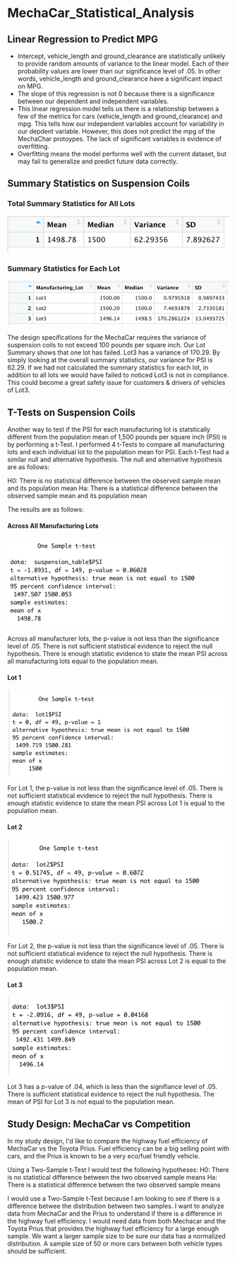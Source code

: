 # MechaCar_Statistical_Analysis

## Linear Regression to Predict MPG

* Intercept, vehicle_length and ground_clearance are statistically unlikely to provide random amounts of variance to the linear model. Each of their probability values are lower than our significance level of .05.  In other words, vehicle_length and ground_clearance have a significant impact on MPG. 
* The slope of this regression is not 0 because there is a significance between our dependent and independent variables. 
* This linear regression model tells us there is a relationship between a few of the metrics for cars (vehicle_length and ground_clearance) and mpg. This tells how our independent variables account for variability in our depdent variable. However, this does not predict the mpg of the MechaChar protoypes. The lack of significant variables is evidence of overfitting. 
* Overfitting means the model performs well with the current dataset, but may fail to generalize and predict future data correctly.

## Summary Statistics on Suspension Coils

### Total Summary Statistics for All Lots 
![total_summary](photos/total_summary.png)

### Summary Statistics for Each Lot 
![lot_summary](photos/lot_summary.png)

The design specifications for the MechaCar requires the variance of suspension coils to not exceed 100 pounds per square inch. Our Lot Summary shows that one lot has failed. Lot3 has a variance of 170.29. By simply looking at the overall summary statistics, our variance  for PSI is 62.29. If we had not calculated the summary statistics for each lot, in addition to all lots we would have failed to noticed Lot3 is not in compliance. This could become a great safety issue for customers & drivers of vehicles of Lot3. 

## T-Tests on Suspension Coils

Another way to test if the PSI for each manufacturing lot is statstically different from the population mean of 1,500 pounds per square inch (PSI) is by performing a t-Test. I performed 4 t-Tests to compare all manufacturing lots and each individual lot to the population mean for PSI. Each t-Test had a similar null and alternative hypothesis. The null and alternative hypothesis are as follows:





H0: There is no statistical difference between the observed sample mean and its population mean 
Ha: There is a statistical difference between the observed sample mean and its population mean

The results are as follows:
#### Across All Manufacturing Lots 
![psi_ttest1](photos/psi_ttest1.png)

Across all manufacturer lots, the p-value is not less than the significance level of .05. There is not sufficient statistical evidence to reject the null hypothesis. There is enough statistic evidence to state the mean PSI across all manufacturing lots equal to the population mean. 

#### Lot 1 
![lot1_ttest](photos/lot1_ttest.png)

For Lot 1, the p-value is not less than the significance level of .05. There is not sufficient statistical evidence to reject the null hypothesis. There is enough statistic evidence to state the mean PSI across Lot 1 is equal to the population mean. 

#### Lot 2 
![lot2_ttest](photos/lot2_ttest.png)

For Lot 2, the p-value is not less than the significance level of .05. There is not sufficient statistical evidence to reject the null hypothesis. There is enough statistic evidence to state the mean PSI across Lot 2 is equal to the population mean. 

#### Lot 3 
![lot3_ttest](photos/lot3_ttest.png)

Lot 3 has a p-value of .04, which is less than the signifiance level of .05. There is sufficient statistical evidence to reject the null hypothesis. The mean of PSI for Lot 3 is not equal to the population mean. 

## Study Design: MechaCar vs Competition

In my study design, I'd like to compare the highway fuel efficiency of MechaCar vs the Toyota Prius. Fuel efficiency can be a big selling point with cars, and the Prius is known to be a very eco/fuel friendly vehicle. 

Using a Two-Sample t-Test I would test the following hypotheses:
H0: There is no statistical difference between the two observed sample means
Ha: There is a statistical difference between the two observed sample means 

I would use a Two-Sample t-Test because I am looking to see if there is a difference betwee the distribution between two samples. I want to analyze data from MechaCar and the Prius to understand if there is a difference in the highway fuel efficiency. I would need data from both Mechacar and the Toyota Prius that provides the highway fuel efficiency for a large enough sample. We want a larger sample size to be sure our data has a normalized distribution. A sample size of 50 or more cars between both vehicle types should be sufficient. 





